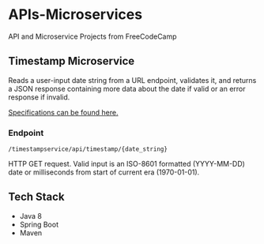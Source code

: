 # APIs-Microservices
API and Microservice Projects from FreeCodeCamp

## Timestamp Microservice
Reads a user-input date string from a URL endpoint, validates it, and returns a JSON response containing more data about the date if valid or an error response if invalid.

[Specifications can be found here.](https://curse-arrow.glitch.me/)

### Endpoint
```
/timestampservice/api/timestamp/{date_string}
```
HTTP GET request. Valid input is an ISO-8601 formatted (YYYY-MM-DD) date or milliseconds from start of current era (1970-01-01).

## Tech Stack
* Java 8
* Spring Boot
* Maven
